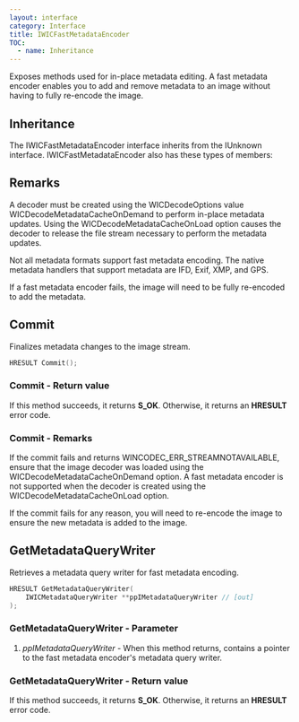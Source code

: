 ```yaml
---
layout: interface
category: Interface
title: IWICFastMetadataEncoder
TOC:
  - name: Inheritance
---
```


Exposes methods used for in-place metadata editing.
A fast metadata encoder enables you to add and remove metadata to an image without having to fully re-encode the image.

## Inheritance

The IWICFastMetadataEncoder interface inherits from the IUnknown interface. IWICFastMetadataEncoder also has these types of members:

## Remarks

A decoder must be created using the WICDecodeOptions value WICDecodeMetadataCacheOnDemand to perform in-place metadata updates. Using the WICDecodeMetadataCacheOnLoad option causes the decoder to release the file stream necessary to perform the metadata updates.

Not all metadata formats support fast metadata encoding. The native metadata handlers that support metadata are IFD, Exif, XMP, and GPS.

If a fast metadata encoder fails, the image will need to be fully re-encoded to add the metadata.

## Commit

Finalizes metadata changes to the image stream.

```cpp
HRESULT Commit();
```

### Commit - Return value

If this method succeeds, it returns **S_OK**. Otherwise, it returns an **HRESULT** error code.

### Commit - Remarks

If the commit fails and returns WINCODEC_ERR_STREAMNOTAVAILABLE, ensure that the image decoder was loaded using the WICDecodeMetadataCacheOnDemand option. A fast metadata encoder is not supported when the decoder is created using the WICDecodeMetadataCacheOnLoad option.

If the commit fails for any reason, you will need to re-encode the image to ensure the new metadata is added to the image.

## GetMetadataQueryWriter

Retrieves a metadata query writer for fast metadata encoding.

```cpp
HRESULT GetMetadataQueryWriter(
    IWICMetadataQueryWriter **ppIMetadataQueryWriter // [out]
);
```

### GetMetadataQueryWriter - Parameter

1. *ppIMetadataQueryWriter* - When this method returns, contains a pointer to the fast metadata encoder's metadata query writer.

### GetMetadataQueryWriter - Return value

If this method succeeds, it returns **S_OK**. Otherwise, it returns an **HRESULT** error code.
